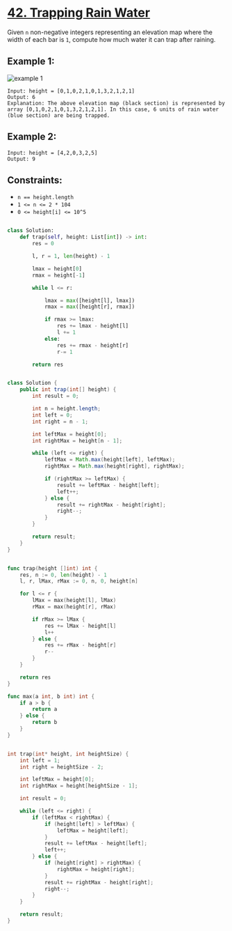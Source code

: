 # [42. Trapping Rain Water](https://leetcode.com/problems/trapping-rain-water/description/?envType=daily-question&envId=2024-04-12)

Given `n` non-negative integers representing an elevation map where the width of each bar is `1`, compute how much water it can trap after raining.

## Example 1:

![example 1](<![example](image.png)>)

```
Input: height = [0,1,0,2,1,0,1,3,2,1,2,1]
Output: 6
Explanation: The above elevation map (black section) is represented by array [0,1,0,2,1,0,1,3,2,1,2,1]. In this case, 6 units of rain water (blue section) are being trapped.

```

## Example 2:

```
Input: height = [4,2,0,3,2,5]
Output: 9
```

## Constraints:

- `n == height.length`
- `1 <= n <= 2 * 104`
- `0 <= height[i] <= 10^5`

```python

class Solution:
    def trap(self, height: List[int]) -> int:
        res = 0

        l, r = 1, len(height) - 1

        lmax = height[0]
        rmax = height[-1]

        while l <= r:

            lmax = max([height[l], lmax])
            rmax = max([height[r], rmax])

            if rmax >= lmax:
                res += lmax - height[l]
                l += 1
            else:
                res += rmax - height[r]
                r-= 1

        return res

```

```java

class Solution {
    public int trap(int[] height) {
        int result = 0;

        int n = height.length;
        int left = 0;
        int right = n - 1;

        int leftMax = height[0];
        int rightMax = height[n - 1];

        while (left <= right) {
            leftMax = Math.max(height[left], leftMax);
            rightMax = Math.max(height[right], rightMax);

            if (rightMax >= leftMax) {
                result += leftMax - height[left];
                left++;
            } else {
                result += rightMax - height[right];
                right--;
            }
        }

        return result;
    }
}

```

```go

func trap(height []int) int {
    res, n := 0, len(height) - 1
    l, r, lMax, rMax := 0, n, 0, height[n]

    for l <= r {
        lMax = max(height[l], lMax)
        rMax = max(height[r], rMax)

        if rMax >= lMax {
            res += lMax - height[l]
            l++
        } else {
            res += rMax - height[r]
            r--
        }
    }

    return res
}

func max(a int, b int) int {
    if a > b {
        return a
    } else {
        return b
    }
}

```

```c

int trap(int* height, int heightSize) {
    int left = 1;
    int right = heightSize - 2;

    int leftMax = height[0];
    int rightMax = height[heightSize - 1];

    int result = 0;

    while (left <= right) {
        if (leftMax < rightMax) {
            if (height[left] > leftMax) {
                leftMax = height[left];
            }
            result += leftMax - height[left];
            left++;
        } else {
            if (height[right] > rightMax) {
                rightMax = height[right];
            }
            result += rightMax - height[right];
            right--;
        }
    }

    return result;
}

```

